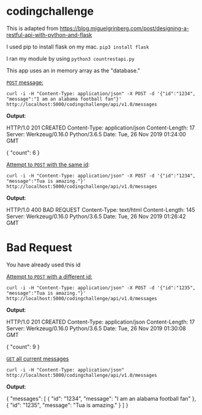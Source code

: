 # codingchallenge

This is adapted from https://blog.miguelgrinberg.com/post/designing-a-restful-api-with-python-and-flask 

I used pip to install flask on my mac. `pip3 install flask`

I ran my module by using `python3 countrestapi.py`

This app uses an in memory array as the "database."

<u>`POST` message:</u> 

`curl -i -H "Content-Type: application/json" -X POST -d '{"id":"1234", "message":"I am an alabama football fan"}' http://localhost:5000/codingchallenge/api/v1.0/messages`

<b>Output</b>:

HTTP/1.0 201 CREATED
Content-Type: application/json
Content-Length: 17
Server: Werkzeug/0.16.0 Python/3.6.5
Date: Tue, 26 Nov 2019 01:24:00 GMT

{
  "count": 6
}


<u>Attempt to `POST` with the same id</u>:

`curl -i -H "Content-Type: application/json" -X POST -d '{"id":"1234", "message":"Tua is amazing."}' http://localhost:5000/codingchallenge/api/v1.0/messages`

<b>Output</b>: 

HTTP/1.0 400 BAD REQUEST
Content-Type: text/html
Content-Length: 145
Server: Werkzeug/0.16.0 Python/3.6.5
Date: Tue, 26 Nov 2019 01:26:42 GMT

<!DOCTYPE HTML PUBLIC "-//W3C//DTD HTML 3.2 Final//EN">
<title>400 Bad Request</title>
<h1>Bad Request</h1>
<p>You have already used this id</p>

<u>Attempt to `POST` with a different id:</u>

`curl -i -H "Content-Type: application/json" -X POST -d '{"id":"1235", "message":"Tua is amazing."}' http://localhost:5000/codingchallenge/api/v1.0/messages`

<b>Output</b>:

HTTP/1.0 201 CREATED
Content-Type: application/json
Content-Length: 17
Server: Werkzeug/0.16.0 Python/3.6.5
Date: Tue, 26 Nov 2019 01:30:08 GMT

{
  "count": 9
}


<u>`GET` all current messages</u>

`curl -i -H "Content-Type: application/json" http://localhost:5000/codingchallenge/api/v1.0/messages`

<b>Output</b>: 

{
  "messages": [
    {
      "id": "1234", 
      "message": "I am an alabama football fan"
    }, 
    {
      "id": "1235", 
      "message": "Tua is amazing."
    }
  ]
}

